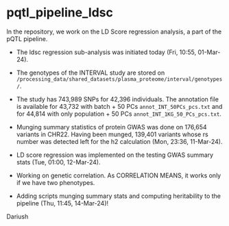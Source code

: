 # pqtl_pipeline_ldsc
In the repository, we work on the LD Score regression analysis, a part of the pQTL pipeline.

- The ldsc regression sub-analysis was initiated today (Fri, 10:55, 01-Mar-24).

- The genotypes of the INTERVAL study are stored on `/processing_data/shared_datasets/plasma_proteome/interval/genotypes/`.

- The study has 743,989 SNPs for 42,396 individuals. The annotation file is available for 43,732 with batch + 50 PCs `annot_INT_50PCs_pcs.txt` and for 44,814 with only population + 50 PCs `annot_INT_1KG_50_PCs_pcs.txt`.

- Munging summary statistics of protein GWAS was done on 176,654 variants in CHR22. Having been munged, 139,401 variants whose rs number was detected left for the h2 calculation (Mon, 23:36, 11-Mar-24).

- LD score regression was implemented on the testing GWAS summary stats (Tue, 01:00, 12-Mar-24).

- Working on genetic correlation. As CORRELATION MEANS, it works only if we have two phenotypes.

- Adding scripts munging summary stats and computing heritability to the pipeline (Thu, 11:45, 14-Mar-24)!


Dariush
